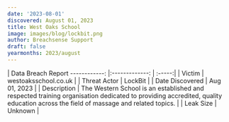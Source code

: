 ```yaml
---
date: '2023-08-01'
discovered: August 01, 2023
title: West Oaks School
image: images/blog/lockbit.png
author: Breachsense Support
draft: false
yearmonths: 2023/august
---
```



| Data Breach Report
------------:     |:-------------:    | :-----:|
| Victim      | westoaksschool.co.uk      | 
| Threat Actor      | LockBit      | 
| Date Discovered      | Aug 01, 2023      | 
| Description      | The Western School is an established and respected training organisation dedicated to providing accredited, quality education across the field of massage and related topics.      | 
| Leak Size      | Unknown      | 

